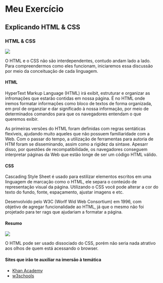 # Meu Exercício

## **Explicando HTML & CSS**

### **HTML & CSS**

![](https://i.ytimg.com/vi/awabKnGTR1c/maxresdefault.jpg)

O HTML e o CSS não são interdependentes, contudo andam lado a lado. Para compreendermos como eles funcionam, iniciaremos essa discussão por meio da conceituação de cada linguagem. 

#### **HTML** 

HyperText Markup Language (HTML) irá exibit, estruturar e organizar as infromações que estarão contidas em nossa página. É no HTML onde iremos formatar informações como bloco de textos de forma organizada, em prol de organziar e dar significado à nossa informação, por meio de determinados comandos para que os navegadores entendam o que queremos exibir.

As primeiras versões do HTML foram definidas com regras sentáticas flexíveis, ajudando muito aqueles que não possuem familiaridade com a Web. Com o passar do tempo, a utilização de ferramentas para autoria de HTM foram se disseminando, assim como a rigidez da sintaxe. Apesarr disso, por questões de recompatibilidade, os navegadores conseguem interpretar páginas da Web que estão longe de ser um código HTML válido. 

#### **CSS**

Cascading Style Sheet é usado para estilizar elementos escritos em uma linguagem de marcação como o HTML, ele separa o conteúdo de representação visual da página. Utilizando o CSS você pode alterar a cor do texto  do fundo, fonte, espaçamento, ajustar imagens e etc.

Desenvolvido pelo W3C (Worlf Wid Web Consortium) em 1996, com objetivo de agregar funcionalidade ao HTML, já que o mesmo não foi projetado para ter rags que ajudariam a formatar a página.

#### **Resumo**

![](https://encrypted-tbn0.gstatic.com/images?q=tbn:ANd9GcS4wH5K4SXKZEkAT_3HZesvWeBTa3avMTTin0hvy-adWwX9eu3W&s)

O HTML pode ser usado dissociado do CSS, porém não seria nada atrativo aos olhos de quem está acessando o browser. 

#### **Sites que irão te auxiliar na imersão à temática**

* [Khan Academy](https://pt.khanacademy.org/computing/computer-programming/html-css)
* [w3schools](https://www.w3schools.com/html/html_css.asp)